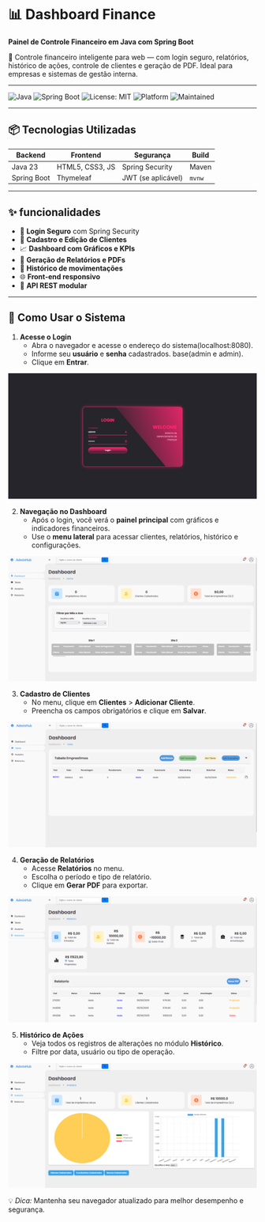 # 📊 Dashboard Finance

**Painel de Controle Financeiro em Java com Spring Boot**

🚀 Controle financeiro inteligente para web — com login seguro, relatórios, histórico de ações, controle de clientes e geração de PDF. Ideal para empresas e sistemas de gestão interna.

---

![Java](https://img.shields.io/badge/Java-23-blue.svg)
![Spring Boot](https://img.shields.io/badge/Spring%20Boot-3.0-brightgreen)
![License: MIT](https://img.shields.io/badge/License-MIT-yellow.svg)
![Platform](https://img.shields.io/badge/Platform-Web-blue)
![Maintained](https://img.shields.io/badge/Maintained-yes-brightgreen)

---

## 📦 Tecnologias Utilizadas

| Backend | Frontend | Segurança | Build |
|--------|----------|-----------|--------|
| Java 23 | HTML5, CSS3, JS | Spring Security | Maven |
| Spring Boot | Thymeleaf | JWT (se aplicável) | `mvnw` |

---

## ✨ funcionalidades

- 🔐 **Login Seguro** com Spring Security 
- 📁 **Cadastro e Edição de Clientes**
- 📈 **Dashboard com Gráficos e KPIs**
- 📃 **Geração de Relatórios e PDFs**
- 🧾 **Histórico de movimentações**
- 🌐 **Front-end responsivo**
- 🔄 **API REST modular**

---

## 📖 Como Usar o Sistema

1. **Acesse o Login**
   - Abra o navegador e acesse o endereço do sistema(localhost:8080).
   - Informe seu **usuário** e **senha** cadastrados. base(admin e admin).
   - Clique em **Entrar**.

![Tela de Login](docs/img/login.jpg)


2. **Navegação no Dashboard**
   - Após o login, você verá o **painel principal** com gráficos e indicadores financeiros.
   - Use o **menu lateral** para acessar clientes, relatórios, histórico e configurações.

![tela do dashboard](docs/img/Dashboard.png)

3. **Cadastro de Clientes**
   - No menu, clique em **Clientes** > **Adicionar Cliente**.
   - Preencha os campos obrigatórios e clique em **Salvar**.
  
![tela do tabela](docs/img/Tabela.png)

4. **Geração de Relatórios**
   - Acesse **Relatórios** no menu.
   - Escolha o período e tipo de relatório.
   - Clique em **Gerar PDF** para exportar.

![tela do relatorios](docs/img/Relatorios.png)

5. **Histórico de Ações**
   - Veja todos os registros de alterações no módulo **Histórico**.
   - Filtre por data, usuário ou tipo de operação.
  
![tela do Grafico](docs/img/Graficos.png)

💡 *Dica:* Mantenha seu navegador atualizado para melhor desempenho e segurança.

